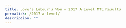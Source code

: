 ```yaml
---
title: Love’s Labour’s Won – 2017 A Level MTL Results
permalink: /2017-a-level/
description: ""
---
```

